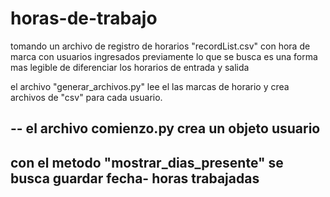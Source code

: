 # horas-de-trabajo

tomando un archivo de registro de horarios "recordList.csv" con hora de marca con usuarios ingresados previamente lo que se busca es una forma mas legible de diferenciar los horarios de entrada y salida

el archivo "generar_archivos.py" lee el las marcas de horario y crea archivos de "csv" para cada usuario.

--
el archivo comienzo.py crea un objeto usuario
--
con el metodo "mostrar_dias_presente" se busca guardar fecha- horas trabajadas 
--
